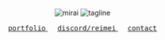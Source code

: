 <div align="center">

<br>

<picture>
  <source media="(prefers-color-scheme: dark)" srcset="https://readme-typing-svg.demolab.com?font=Space+Grotesk&weight=700&size=90&duration=1&pause=100000&multiline=false&color=F6C177&background=FFFFFF00&center=true&vCenter=true&repeat=false&width=400&height=100&lines=mirai">
  <img src="https://readme-typing-svg.demolab.com?font=Space+Grotesk&weight=700&size=90&duration=1&pause=100000&multiline=false&color=EBBCBA&background=FFFFFF00&center=true&vCenter=true&repeat=false&width=400&height=100&lines=mirai" alt="mirai" />
</picture>


<img src="https://readme-typing-svg.demolab.com?font=Space+Grotesk&weight=300&size=16&duration=3000&pause=1000&color=908CAA&background=FFFFFF00&center=true&vCenter=true&width=500&height=30&lines=making+tomorrow's+nostalgia" alt="tagline" />

<br>

<p align="center">
  <a href="https://miraidesu.moe">
    <kbd>portfolio</kbd>
  </a>
  &nbsp;&nbsp;&nbsp;&nbsp;
  <a href="https://discord.gg/reimei">
    <kbd>discord/reimei</kbd>
  </a>
  &nbsp;&nbsp;&nbsp;&nbsp;
  <a href="mailto:hi@miraidesu.moe">
    <kbd>contact</kbd>
  </a>
</p>

<br><br>

</div>
